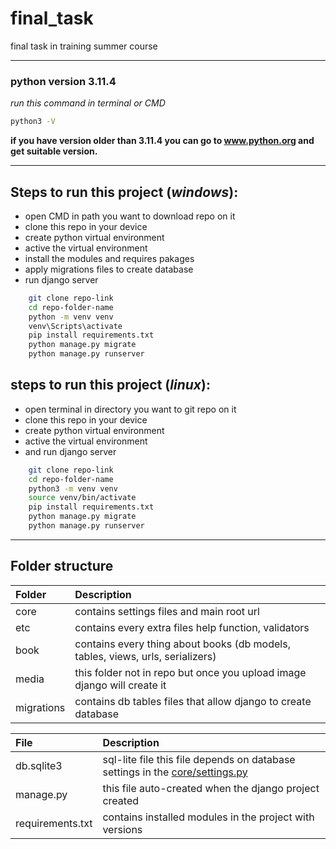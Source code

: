 # final_task
final task in training summer course
<hr>

### python version  3.11.4 <br>
*run this command in terminal or CMD*
```bash
python3 -V
```
**if you have version older than 3.11.4 you can go to **www.python.org** and get suitable version.**
<hr>

## Steps to run this project (*windows*):
 - open CMD in path you want to download repo on it 
 - clone this repo in your device
 - create python virtual environment
 - active the virtual environment
 - install the modules and requires pakages
 - apply migrations files to create database 
 - run django server
```bash
    git clone repo-link
    cd repo-folder-name
    python -m venv venv
    venv\Scripts\activate
    pip install requirements.txt
    python manage.py migrate
    python manage.py runserver
```

## steps to run this project (*linux*):
 - open terminal in directory you want to git repo on it 
 - clone this repo in your device
 - create python virtual environment
 - active the virtual environment
 - and run django server
```bash
    git clone repo-link
    cd repo-folder-name
    python3 -m venv venv
    source venv/bin/activate
    pip install requirements.txt
    python manage.py migrate
    python manage.py runserver
```
<hr>

## Folder structure


| Folder     | Description                                                                    |
|:-----------|:-------------------------------------------------------------------------------|
| core       | contains settings files and main root url                                      |
| etc        | contains every extra files help function, validators                           |
| book       | contains every thing about books (db models, tables, views, urls, serializers) |
| media      | this folder not in repo but once you upload image django will create it        |
| migrations | contains db tables files that allow django to create database                  |

| File             | Description                                                                                      |
|:-----------------|:-------------------------------------------------------------------------------------------------|
| db.sqlite3       | sql-lite file this file depends on database settings in the [core/settings.py](core/settings.py) |
| manage.py        | this file auto-created when the django project created                                           |
| requirements.txt | contains installed modules in the project with versions                                          |
